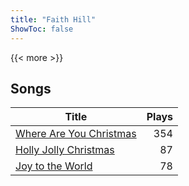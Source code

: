 ```yaml
---
title: "Faith Hill"
ShowToc: false
---
```


{{< more >}}

## Songs
Title | Plays 
----- | -----: 
[Where Are You Christmas](/songs/where-are-you-christmas) | 354
[Holly Jolly Christmas](/songs/holly-jolly-christmas) | 87
[Joy to the World](/songs/joy-to-the-world) | 78


